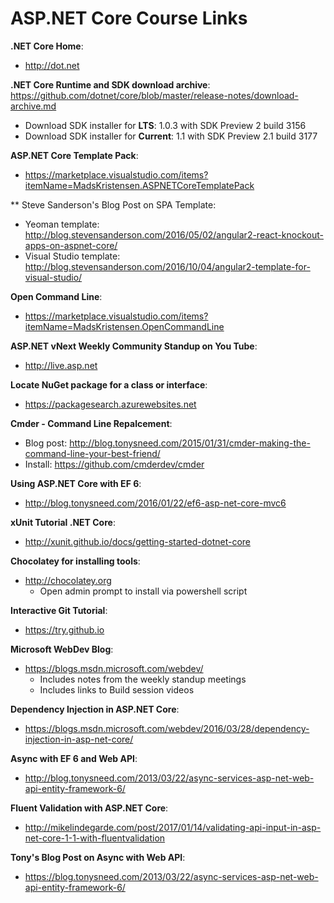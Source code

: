 # ASP.NET Core Course Links

**.NET Core Home**:
- <http://dot.net>

**.NET Core Runtime and SDK download archive**:  
<https://github.com/dotnet/core/blob/master/release-notes/download-archive.md>
- Download SDK installer for **LTS**: 1.0.3 with SDK Preview 2 build 3156
- Download SDK installer for **Current**: 1.1 with SDK Preview 2.1 build 3177

**ASP.NET Core Template Pack**:
- <https://marketplace.visualstudio.com/items?itemName=MadsKristensen.ASPNETCoreTemplatePack>

** Steve Sanderson's Blog Post on SPA Template:
- Yeoman template: <http://blog.stevensanderson.com/2016/05/02/angular2-react-knockout-apps-on-aspnet-core/>
- Visual Studio template: <http://blog.stevensanderson.com/2016/10/04/angular2-template-for-visual-studio/>

**Open Command Line**:
- <https://marketplace.visualstudio.com/items?itemName=MadsKristensen.OpenCommandLine>

**ASP.NET vNext Weekly Community Standup on You Tube**:
- <http://live.asp.net>

**Locate NuGet package for a class or interface**:
- <https://packagesearch.azurewebsites.net>

**Cmder - Command Line Repalcement**:
- Blog post: <http://blog.tonysneed.com/2015/01/31/cmder-making-the-command-line-your-best-friend/>
- Install: <https://github.com/cmderdev/cmder>

**Using ASP.NET Core with EF 6**:
- <http://blog.tonysneed.com/2016/01/22/ef6-asp-net-core-mvc6>

**xUnit Tutorial .NET Core**:
- <http://xunit.github.io/docs/getting-started-dotnet-core>

**Chocolatey for installing tools**:
- <http://chocolatey.org>
    - Open admin prompt to install via powershell script

**Interactive Git Tutorial**:
- <https://try.github.io>

**Microsoft WebDev Blog**:
- <https://blogs.msdn.microsoft.com/webdev/>
    - Includes notes from the weekly standup meetings
    - Includes links to Build session videos

**Dependency Injection in ASP.NET Core**:
- <https://blogs.msdn.microsoft.com/webdev/2016/03/28/dependency-injection-in-asp-net-core/>

**Async with EF 6 and Web API**:
- <http://blog.tonysneed.com/2013/03/22/async-services-asp-net-web-api-entity-framework-6/>

**Fluent Validation with ASP.NET Core**:
- <http://mikelindegarde.com/post/2017/01/14/validating-api-input-in-asp-net-core-1-1-with-fluentvalidation>

**Tony's Blog Post on Async with Web API**:
- <https://blog.tonysneed.com/2013/03/22/async-services-asp-net-web-api-entity-framework-6/>
